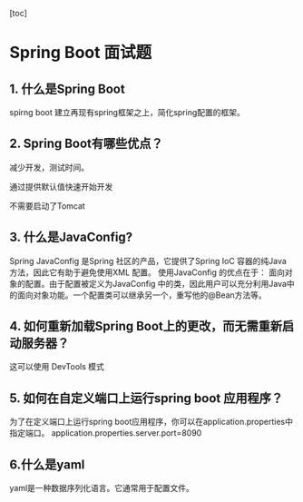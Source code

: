 [toc]
# Spring Boot 面试题


## 1. 什么是Spring Boot
spirng boot 建立再现有spring框架之上，简化spring配置的框架。


## 2. Spring Boot有哪些优点？
减少开发，测试时间。

通过提供默认值快速开始开发

不需要启动了Tomcat


## 3. 什么是JavaConfig?
Spring JavaConfig 是Spring 社区的产品，它提供了Spring IoC 容器的纯Java 方法，因此它有助于避免使用XML 配置。
使用JavaConfig 的优点在于：
面向对象的配置。由于配置被定义为JavaConfig 中的类，因此用户可以充分利用Java中的面向对象功能。一个配置类可以继承另一个，重写他的@Bean方法等。


## 4. 如何重新加载Spring Boot上的更改，而无需重新启动服务器？
这可以使用 DevTools 模式


## 5. 如何在自定义端口上运行spring boot 应用程序？
为了在定义端口上运行spring boot应用程序，你可以在application.properties中指定端口。
application.properties.server.port=8090

## 6.什么是yaml
yaml是一种数据序列化语言。它通常用于配置文件。

